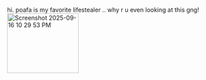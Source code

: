 hi. poafa is my favorite lifestealer .. why r u even looking at this gng!
<img width="167" height="141" alt="Screenshot 2025-09-16 10 29 53 PM" src="https://github.com/user-attachments/assets/e676f55a-0592-48ef-bd95-877898d0ef00" />
